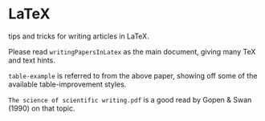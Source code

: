 LaTeX
=====

tips and tricks for writing articles in LaTeX.

Please read `writingPapersInLatex` as the main document, giving many TeX and text hints.

`table-example` is referred to from the above paper, showing off some of the available table-improvement styles.

`The science of scientific writing.pdf` is a good read by Gopen & Swan (1990) on that topic.

